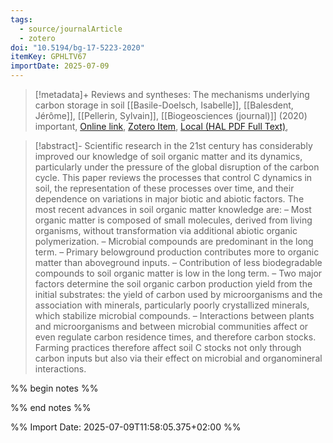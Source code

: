```yaml
---
tags:
  - source/journalArticle
  - zotero
doi: "10.5194/bg-17-5223-2020"
itemKey: GPHLTV67
importDate: 2025-07-09
---
```

>[!metadata]+
> Reviews and syntheses: The mechanisms underlying carbon storage in soil
> [[Basile-Doelsch, Isabelle]], [[Balesdent, Jérôme]], [[Pellerin, Sylvain]], 
> [[Biogeosciences (journal)]] (2020)
> important, 
> [Online link](https://hal.science/hal-02987610), [Zotero Item](zotero://select/library/items/GPHLTV67), [Local (HAL PDF Full Text)](file://C:/Users/aburg/Documents/references/zotero/storage/7QSKZA4N/Basile-Doelsch2020_Reviewssyntheses.pdf), 

>[!abstract]-
>Scientific research in the 21st century has considerably improved our knowledge of soil organic matter and its dynamics, particularly under the pressure of the global disruption of the carbon cycle. This paper reviews the processes that control C dynamics in soil, the representation of these processes over time, and their dependence on variations in major biotic and abiotic factors. The most recent advances in soil organic matter knowledge are: – Most organic matter is composed of small molecules, derived from living organisms, without transformation via additional abiotic organic polymerization. – Microbial compounds are predominant in the long term. – Primary belowground production contributes more to organic matter than aboveground inputs. – Contribution of less biodegradable compounds to soil organic matter is low in the long term. – Two major factors determine the soil organic carbon production yield from the initial substrates: the yield of carbon used by microorganisms and the association with minerals, particularly poorly crystallized minerals, which stabilize microbial compounds. – Interactions between plants and microorganisms and between microbial communities affect or even regulate carbon residence times, and therefore carbon stocks. Farming practices therefore affect soil C stocks not only through carbon inputs but also via their effect on microbial and organomineral interactions.

%% begin notes %%

%% end notes %%

%% Import Date: 2025-07-09T11:58:05.375+02:00 %%
